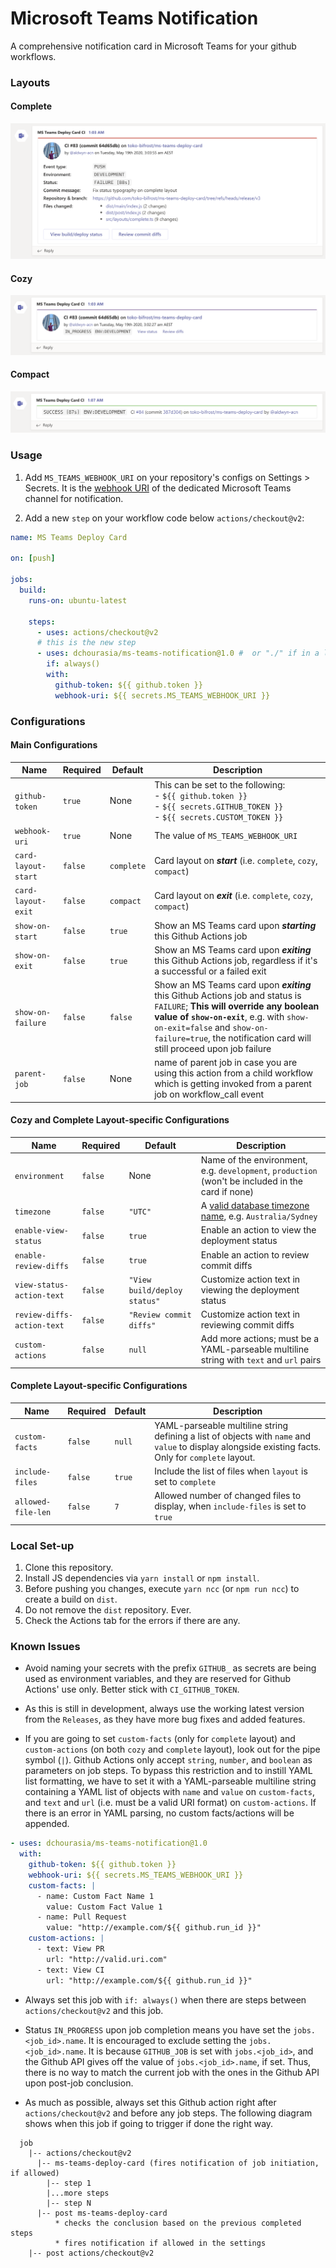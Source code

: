 # Microsoft Teams Notification


A comprehensive notification card in Microsoft Teams for your github workflows.

### Layouts

#### Complete

![](screenshots/layout-complete.png)

#### Cozy

![](screenshots/layout-cozy.png)

#### Compact

![](screenshots/layout-compact.png)

### Usage

1. Add `MS_TEAMS_WEBHOOK_URI` on your repository's configs on Settings > Secrets. It is the [webhook URI](https://docs.microsoft.com/en-us/microsoftteams/platform/webhooks-and-connectors/how-to/add-incoming-webhook) of the dedicated Microsoft Teams channel for notification.

2) Add a new `step` on your workflow code below `actions/checkout@v2`:

```yaml
name: MS Teams Deploy Card

on: [push]

jobs:
  build:
    runs-on: ubuntu-latest

    steps:
      - uses: actions/checkout@v2
      # this is the new step
      - uses: dchourasia/ms-teams-notification@1.0 #  or "./" if in a local set-up
        if: always()
        with:
          github-token: ${{ github.token }}
          webhook-uri: ${{ secrets.MS_TEAMS_WEBHOOK_URI }}
```

### Configurations

#### Main Configurations

| Name                | Required | Default    | Description                                                                                                                                                                                                                                                                |
| ------------------- | -------- | ---------- | -------------------------------------------------------------------------------------------------------------------------------------------------------------------------------------------------------------------------------------------------------------------------- |
| `github-token`      | `true`   | None       | This can be set to the following:<br/>- `${{ github.token }}`<br/>- `${{ secrets.GITHUB_TOKEN }}`<br/>- `${{ secrets.CUSTOM_TOKEN }}`                                                                                                                                      |
| `webhook-uri`       | `true`   | None       | The value of `MS_TEAMS_WEBHOOK_URI`                                                                                                                                                                                                                                        |
| `card-layout-start` | `false`  | `complete` | Card layout on **_start_** (i.e. `complete`, `cozy`, `compact`)                                                                                                                                                                                                            |
| `card-layout-exit`  | `false`  | `compact`  | Card layout on **_exit_** (i.e. `complete`, `cozy`, `compact`)                                                                                                                                                                                                             |
| `show-on-start`     | `false`  | `true`     | Show an MS Teams card upon **_starting_** this Github Actions job                                                                                                                                                                                                          |
| `show-on-exit`      | `false`  | `true`     | Show an MS Teams card upon **_exiting_** this Github Actions job, regardless if it's a successful or a failed exit                                                                                                                                                         |
| `show-on-failure`   | `false`  | `false`    | Show an MS Teams card upon **_exiting_** this Github Actions job and status is `FAILURE`; **This will override any boolean value of `show-on-exit`**, e.g. with `show-on-exit=false` and `show-on-failure=true`, the notification card will still proceed upon job failure                                                                                                                                                        |
| `parent-job`   | `false`  | None    | name of parent job in case you are using this action from a child workflow which is getting invoked from a parent job on workflow_call event                                                                                                                                                          |

#### Cozy and Complete Layout-specific Configurations

| Name                       | Required | Default                      | Description                                                                                                             |
| -------------------------- | -------- | ---------------------------- | ----------------------------------------------------------------------------------------------------------------------- |
| `environment`              | `false`  | None                         | Name of the environment, e.g. `development`, `production` (won't be included in the card if none)                       |
| `timezone`                 | `false`  | `"UTC"`                      | A [valid database timezone name](https://en.wikipedia.org/wiki/List_of_tz_database_time_zones), e.g. `Australia/Sydney` |
| `enable-view-status`       | `false`  | `true`                       | Enable an action to view the deployment status                                                                          |
| `enable-review-diffs`      | `false`  | `true`                       | Enable an action to review commit diffs                                                                                 |
| `view-status-action-text`  | `false`  | `"View build/deploy status"` | Customize action text in viewing the deployment status                                                                  |
| `review-diffs-action-text` | `false`  | `"Review commit diffs"`      | Customize action text in reviewing commit diffs                                                                         |
| `custom-actions`           | `false`  | `null`                       | Add more actions; must be a YAML-parseable multiline string with `text` and `url` pairs                                 |

#### Complete Layout-specific Configurations

| Name               | Required | Default | Description                                                                                                                                         |
| ------------------ | -------- | ------- | --------------------------------------------------------------------------------------------------------------------------------------------------- |
| `custom-facts`     | `false`  | `null`  | YAML-parseable multiline string defining a list of objects with `name` and `value` to display alongside existing facts. Only for `complete` layout. |
| `include-files`    | `false`  | `true`  | Include the list of files when `layout` is set to `complete`                                                                                        |
| `allowed-file-len` | `false`  | `7`     | Allowed number of changed files to display, when `include-files` is set to `true`                                                                   |

### Local Set-up

1. Clone this repository.
2. Install JS dependencies via `yarn install` or `npm install`.
3. Before pushing you changes, execute `yarn ncc` (or `npm run ncc`) to create a build on `dist`.
4. Do not remove the `dist` repository. Ever.
5. Check the Actions tab for the errors if there are any.

### Known Issues

- Avoid naming your secrets with the prefix `GITHUB_` as secrets are being used as environment variables, and they are reserved for Github Actions' use only. Better stick with `CI_GITHUB_TOKEN`.

- As this is still in development, always use the working latest version from the `Releases`, as they have more bug fixes and added features.

- If you are going to set `custom-facts` (only for `complete` layout) and `custom-actions` (on both `cozy` and `complete` layout), look out for the pipe symbol (`|`). Github Actions only accept `string`, `number`, and `boolean` as parameters on job steps. To bypass this restriction and to instill YAML list formatting, we have to set it with a YAML-parseable multiline string containing a YAML list of objects with `name` and `value` on `custom-facts`, and `text` and `url` (i.e. must be a valid URI format) on `custom-actions`. If there is an error in YAML parsing, no custom facts/actions will be appended.

```yaml
- uses: dchourasia/ms-teams-notification@1.0
  with:
    github-token: ${{ github.token }}
    webhook-uri: ${{ secrets.MS_TEAMS_WEBHOOK_URI }}
    custom-facts: |
      - name: Custom Fact Name 1
        value: Custom Fact Value 1
      - name: Pull Request
        value: "http://example.com/${{ github.run_id }}"
    custom-actions: |
      - text: View PR
        url: "http://valid.uri.com"
      - text: View CI
        url: "http://example.com/${{ github.run_id }}"
```

- Always set this job with `if: always()` when there are steps between `actions/checkout@v2` and this job.

- Status `IN_PROGRESS` upon job completion means you have set the `jobs.<job_id>.name`. It is encouraged to exclude setting the `jobs.<job_id>.name`. It is because `GITHUB_JOB` is set with `jobs.<job_id>`, and the Github API gives off the value of `jobs.<job_id>.name`, if set. Thus, there is no way to match the current job with the ones in the Github API upon post-job conclusion.

- As much as possible, always set this Github action right after `actions/checkout@v2` and before any job steps. The following diagram shows when this job if going to trigger if done the right way.

```
  job
    |-- actions/checkout@v2
      |-- ms-teams-deploy-card (fires notification of job initiation, if allowed)
        |-- step 1
        |...more steps
        |-- step N
      |-- post ms-teams-deploy-card
          * checks the conclusion based on the previous completed steps
          * fires notification if allowed in the settings
    |-- post actions/checkout@v2
```
